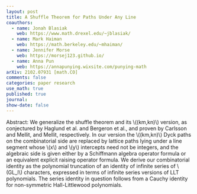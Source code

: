 ```yaml
---
layout: post
title: A Shuffle Theorem for Paths Under Any Line
coauthors: 
  - name: Jonah Blasiak
    web: https://www.math.drexel.edu/~jblasiak/
  - name: Mark Haiman
    web: https://math.berkeley.edu/~mhaiman/
  - name: Jennifer Morse
    web: https://morsej123.github.io/
  - name: Anna Pun
    web: https://annapunying.wixsite.com/punying-math
arXiv: 2102.07931 [math.CO]
comments: false
categories: paper research
use_math: true
published: true
journal: 
show-date: false
---
```

Abstract: We generalize the shuffle theorem and its \\((km,kn)\\) version, as conjectured by Haglund et al. and Bergeron et al., and proven by Carlsson and Mellit, and Mellit, respectively. In our version the \\((km,kn)\\) Dyck paths on the combinatorial side are replaced by lattice paths lying under a line segment whose \\(x\\) and \\(y\\) intercepts need not be integers, and the algebraic side is given either by a Schiffmann algebra operator formula or an equivalent explicit raising operator formula.
We derive our combinatorial identity as the polynomial truncation of an identity of infinite series of \\(GL_l\\) characters, expressed in terms of infinite series versions of LLT polynomials. The series identity in question follows from a Cauchy identity for non-symmetric Hall-Littlewood polynomials. 
